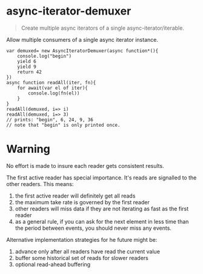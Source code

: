 # async-iterator-demuxer

> Create multiple async iterators of a single async-iterator/iterable.

Allow multiple consumers of a single async iterator instance.

```
var demuxed= new AsyncIteratorDemuxer(async function*(){
	console.log("begin")
	yield 6
	yield 9
	return 42
})
async function readAll(iter, fn){
	for await(var el of iter){
		console.log(fn(el))
	}
}
readAll(demuxed, i=> i)
readAll(demuxed, i=> 3)
// prints: "begin", 6, 24, 9, 36
// note that "begin" is only printed once.
```

# Warning

No effort is made to insure each reader gets consistent results.

The first active reader has special importance. It's reads are signalled to the other readers. This means:
1. the first active reader will definitely get all reads
2. the maximum take rate is governed by the first reader
3. other readers will miss data if they are not iterating as fast as the first reader
4. as a general rule, if you can ask for the next element in less time than the period between events, you should never miss any events.

Alternative implementation strategies for he future might be:
1. advance only after all readers have read the current value
2. buffer some historical set of reads for slower readers
3. optional read-ahead buffering
